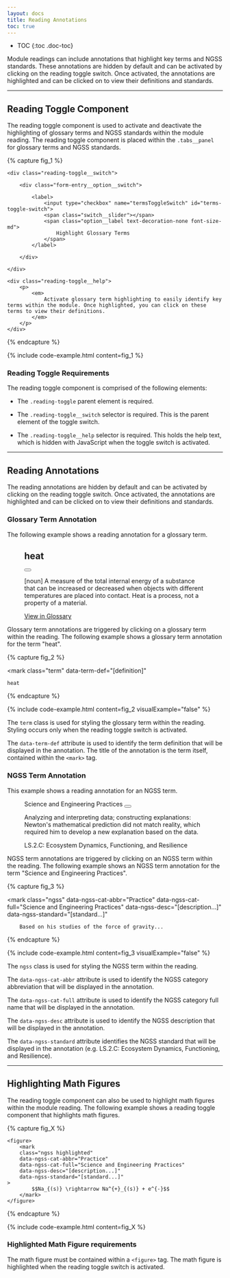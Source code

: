 ```yaml
---
layout: docs
title: Reading Annotations
toc: true
---
```


* TOC
{:toc .doc-toc}
				
Module readings can include annotations that highlight key terms and NGSS standards. These annotations are hidden by default and can be activated by clicking on the reading toggle switch. Once activated, the annotations are highlighted and can be clicked on to view their definitions and standards.

<hr class="margin-y-4" />

## Reading Toggle Component

The reading toggle component is used to activate and deactivate the highlighting of glossary terms and NGSS standards within the module reading. The reading toggle component is placed within the `.tabs__panel` for glossary terms and NGSS standards.

{% capture fig_1 %}

<div class="reading-toggle">

    <div class="reading-toggle__switch">
        
        <div class="form-entry__option__switch">

            <label>
                <input type="checkbox" name="termsToggleSwitch" id="terms-toggle-switch">
                <span class="switch__slider"></span>
                <span class="option__label text-decoration-none font-size-md">
                    Highlight Glossary Terms
                </span>
            </label>

        </div>
    
    </div>

    <div class="reading-toggle__help">								
        <p>
            <em>
                Activate glossary term highlighting to easily identify key terms within the module. Once highlighted, you can click on these terms to view their definitions.
            </em>
        </p>
    </div>

</div>

{% endcapture %}

{% include code-example.html content=fig_1 %}

### Reading Toggle Requirements

The reading toggle component is comprised of the following elements: 

- The `.reading-toggle` parent element is required.
  
- The `.reading-toggle__switch` selector is required. This is the parent element of the toggle switch. 

- The `.reading-toggle__help` selector is required. This holds the help text, which is hidden with JavaScript when the toggle switch is activated.

<hr class="margin-y-4" />

## Reading Annotations

The reading annotations are hidden by default and can be activated by clicking on the reading toggle switch. Once activated, the annotations are highlighted and can be clicked on to view their definitions and standards. 

### Glossary Term Annotation

The following example shows a reading annotation for a glossary term.

<figure class="margin-y-4">

<article
    class="reading-annotation glossary-term"
    aria-polite="live"
    data-term-definition>
    <div class="reading-annotation__head">
        <h2 class="h6">heat</h2>
        <button class="button button--icon-only">
            <span class="icon icon-close" aria-hidden="true"></span>
        </button>
    </div>
    <div class="reading-annotation__body">
        <p>
            [noun] A measure of the total internal energy of a substance that can be increased or decreased when objects with different temperatures are placed into contact. Heat is a process, not a property of a material.
        </p>
        <p>
            <a href="${termUrl}">View in Glossary</a>
        </p>
    </div>
</article>

</figure>

Glossary term annotations are triggered by clicking on a glossary term within the reading. The following example shows a glossary term annotation for the term "heat". 

{% capture fig_2 %}

<mark
    class="term"
    data-term-def="[definition]"
>
    heat
</mark>
{% endcapture %}

{% include code-example.html content=fig_2 visualExample="false" %}

The `term` class is used for styling the glossary term within the reading. Styling occurs only when the reading toggle switch is activated.

The `data-term-def` attribute is used to identify the term definition that will be displayed in the annotation. The title of the annotation is the term itself, contained within the `<mark>` tag.

### NGSS Term Annotation

This example shows a reading annotation for an NGSS term.

<figure class="margin-y-4">

<article
    class="reading-annotation"
    aria-polite="live"
    data-ngss-cat-abbr="Practice"
>
    <div class="reading-annotation__head">
        Science and Engineering Practices
        <button class="button button--icon-only">
            <span class="icon icon-close" aria-hidden="true"></span>
        </button>
    </div>
    <div class="reading-annotation__body">
        <p>Analyzing and interpreting data; constructing explanations: Newton's mathematical prediction did not match reality, which required him to develop a new explanation based on the data.</p>
        <span class="standard">LS.2.C: Ecosystem Dynamics, Functioning, and Resilience</span>
    </div>
</article>

</figure>

NGSS term annotations are triggered by clicking on an NGSS term within the reading. The following example shows an NGSS term annotation for the term "Science and Engineering Practices". 

{% capture fig_3 %}

<mark
    class="ngss"
    data-ngss-cat-abbr="Practice"
    data-ngss-cat-full="Science and Engineering Practices"
    data-ngss-desc="[description...]"
    data-ngss-standard="[standard...]"
>
        Based on his studies of the force of gravity...
</mark>

{% endcapture %}

{% include code-example.html content=fig_3 visualExample="false" %}

The `ngss` class is used for styling the NGSS term within the reading.

The `data-ngss-cat-abbr` attribute is used to identify the NGSS category abbreviation that will be displayed in the annotation.

The `data-ngss-cat-full` attribute is used to identify the NGSS category full name that will be displayed in the annotation. 

The `data-ngss-desc` attribute is used to identify the NGSS description that will be displayed in the annotation. 

The `data-ngss-standard` attribute identifies the NGSS standard that will be displayed in the annotation (e.g. LS.2.C: Ecosystem Dynamics, Functioning, and Resilience).

<hr class="margin-y-4" />

## Highlighting Math Figures

The reading toggle component can also be used to highlight math figures within the module reading. The following example shows a reading toggle component that highlights math figures.

{% capture fig_X %}

<div class="figure">

	<figure>
        <mark
        class="ngss highlighted"
        data-ngss-cat-abbr="Practice"
        data-ngss-cat-full="Science and Engineering Practices"
        data-ngss-desc="[description...]"
        data-ngss-standard="[standard...]"
    >
            $$Na_{(s)} \rightarrow Na^{+}_{(s)} + e^{-}$$
        </mark>
	</figure>

</div>

{% endcapture %}

{% include code-example.html content=fig_X %}

### Highlighted Math Figure requirements

The math figure must be contained within a `<figure>` tag. The math figure is highlighted when the reading toggle switch is activated.


